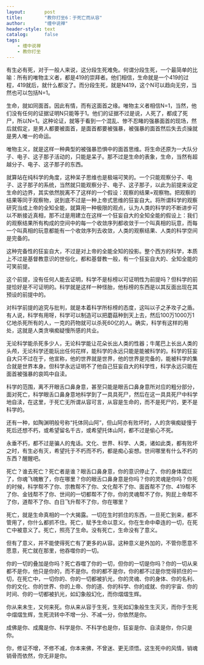 ```yaml
---
layout:       post
title:        "教你打坐6：于死亡而从容"
author:       "缠中说禅"
header-style: text
catalog:      false
tags:
    - 缠中说禅
    - 教你打坐
---
```


有生必有死，对于一般人来说，这分段生死难免。何谓分段生死，一个最简单的比喻：所有的唯物主义者，都是419的崇拜者。他们相信，生命就是一个419的过程，419就后，就什么都没了。而分段生死，就是N419，这个N可以趋向无穷，当然也可以包括N=1。



生命，就如同面首。因此有情，而有这面首之缘。唯物主义者相信N=1，当然，他们没有任何的证据证明N只能等于1。他们的证据不过是说，人死了，都成了死尸，所以N=1。这种论证，就等于看到一个混乱、惨不忍睹的强暴面首的现场，然后就假定，是男人都要被面首，是面首都要被强暴，被强暴的面首然后失去贞操就是男人唯一的命运。



唯物主义，就是这样一种典型的被强暴恐惧中的面首思维。将生命还原为一大队分子、电子、这子那子活动的，只能是呆子。那不过是生命的表象，生命，当然有超越分子、电子、这子那子的东西。



就算站在纯科学的角度，这种呆子思维也是极端可笑的。一个只能观察分子、电子、这子那子的系统，当然就只能观察分子、电子、这子那子，以此为前提来设定生命的边界，其实依然脱离不了这样的一个假设：观察的结果=观察物。把观察的结果等同于观察物，说到底不过是一种上帝式思维的狂妄自大。将所谓科学的观察研究当成上帝的全知全能，就算用一种极限的观点，认为人类的科学的不断进步可以不断接近真相，那不过是用建立在这样一个狂妄自大的全知全能的假设上：我们的观察结果所有构成的空间中的每一个收敛序列都收敛于一个叫真相的玩意，而每一个叫真相的玩意都能有一个收敛序列去收敛，人类的观察结果、人类的科学空间是完备的。



这种完备性的狂妄自大，不过是对上帝的全能全知的投影。整个西方的科学，本质上不过是基督教意识的世俗化，都和基督教一般，有一个狂妄自大的、全知全能的可笑前提。



这个前提，没有任何人能去证明，科学不是标榜以可证明性为前提吗？但科学的前提恰好是不可证明的。科学就是这样一种怪胎，他标榜的东西是以其反面出现在其预设的前提中的。



对科学前提的追究与批判，就是本着科学所标榜的态度，这叫以子之矛攻子之盾。有人说，科学有用呀，科学可以制造可以把蘑菇种到天上去，然后100万1000万1亿地杀死所有的人，一克的药物就可以杀死60亿的人。确实，科学有这样的用处，这就是人类贪嗔痴疑慢所感的共业。



无论科学能杀死多少人，无论科学能让花朵长出人类的性器；牛尾巴上长出人类的头颅，无论科学还能玩出任何花样，能科学的永远只能是能被科学的。科学的狂妄自大只不过在于，他宣称，他的世界就是世界，他的世界是完备的，能被科学的集合就是世界本身。但科学永远证明不了他自己狂妄自大的科学性，科学永远只能在面首被强暴的哀鸣中自渎。



科学的范围，离不开眼舌口鼻身意，甚至只能是眼舌口鼻身意所对应的粗分部分，面对死亡，科学眼舌口鼻身意地科学到了一具具死尸，然后在这一具具死尸中科学地自渎，在这里，于死亡无所谓从容可言，从容是生命的，而不是死尸的，更不是科学的。



还有一种，如陶渊明般号称“托体同山阿”，但山阿亦有败坏时，人的贪嗔痴疑慢于死后还想不朽，或希望留名千古，或希望托体山阿，都不过是偷心不死。



永垂不朽，都不过是骗人的鬼话。文化、世界、科学、人类，诸如此类，都有败坏之时，有生必有灭，希望托于不朽而不朽，都是痴心妄想。世间哪里有什么不朽的东西？醒醒吧。



死亡？谁去死亡？死亡者是谁？眼舌口鼻身意，你的意识停止了、你的身体腐烂了，你魂飞魄散了，你在哪里？你的眼舌口鼻身意是你吗？你的灵魂是你吗？你死的时候，科学帮不了你、宗教帮不了你、文化帮不了你、面首帮不了你、419帮不了你、金钱帮不了你、世间的一切都帮不了你，你的灵魂帮不了你，狗屁上帝帮不了你，道帮不了你、白日飞升帮不了你，你在哪里？



死亡，就是生命真相的一个大揭露。一切在生时抓住的东西，一旦死亡到来，都不管用了，你什么都抓不住。死亡，赋予生命以意义。你在生命中牵连的一切，在死亡中被意义了。死亡，照亮了生命。没有死亡，生命没有了意义。



但有了意义，并不能使得死亡有了更多的从容。这种意义是外加的，不管你愿意不愿意，死亡就在那里，他吞噬你的一切。



你的一切的叠加是你吗？死亡吞噬了你的一切，但你的一切是你吗？你的一切从来都不是你，他只是你的，而不是你。你的都不是你，你的都不过是你觉得抓住的一切，在死亡中，一切你的、你的一切都被扒光，你的灵魂、你的身体、你的名利、你的文化、你的世界、你的上帝、你的道、你的科学、你的成就、你的宇宙、你的时间、你的一切都被扒光，如幻象般幻化，而你熠熠生辉。



你从来未生，又何来死。你从来从容于生死，生死如幻象般生生灭灭，而你于生死中熠熠生辉，生死流转中不增一分、不减一分，你依然是你。



成佛是你、成魔是你、科学是你、不科学也是你，狂妄是你、自渎是你，你只是你。



你，修证不增，不修不减，你本来佛，不曾迷、更无须悟。这生死中的风情，销魂销骨而依然，你无非是你。
